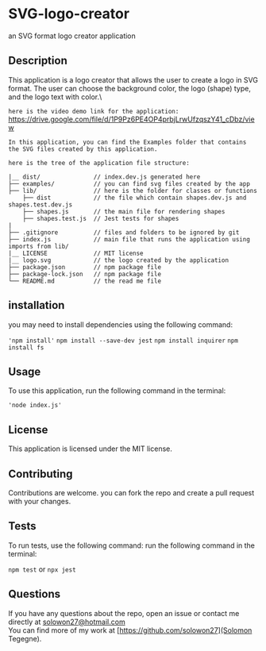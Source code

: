 # SVG-logo-creator
an SVG format logo creator application 

## Description
This application is a logo creator that allows the user to create a logo in SVG format. The user can choose the background color, the logo (shape) type, and the logo text with color.\

```here is the video demo link for the application:``` https://drive.google.com/file/d/1P9Pz6PE4OP4prbjLrwUfzqszY41_cDbz/view

```In this application, you can find the Examples folder that contains the SVG files created by this application. ```

```here is the tree of the application file structure:```

```
|__ dist/               // index.dev.js generated here
├── examples/           // you can find svg files created by the app
├── lib/                // here is the folder for classes or functions
    ├── dist            // the file which contain shapes.dev.js and shapes.test.dev.js
    ├── shapes.js       // the main file for rendering shapes
    ├── shapes.test.js  // Jest tests for shapes
|
├── .gitignore          // files and folders to be ignored by git
├── index.js            // main file that runs the application using imports from lib/
|__ LICENSE             // MIT license
|__ logo.svg            // the logo created by the application
├── package.json        // npm package file
├── package-lock.json   // npm package file
└── README.md           // the read me file          
```

## installation
you may need to install dependencies using the following command:

```'npm install'```
```npm install --save-dev jest```
```npm install inquirer```
```npm install fs```
## Usage
To use this application, run the following command in the terminal:

```'node index.js'```   

## License
This application is licensed under the MIT license.

## Contributing
Contributions are welcome. you can fork the repo and create a pull request with your changes.

## Tests
To run tests, use the following command: run the following command in the terminal:

```npm test``` or ```npx jest```

## Questions
If you have any questions about the repo, open an issue or contact me directly at solowon27@hotmail.com \
You can find more of my work at [https://github.com/solowon27](Solomon Tegegne).